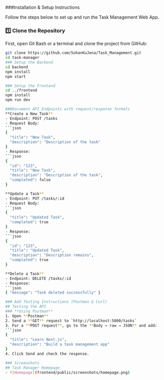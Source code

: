 ###Installation & Setup Instructions
  
  Follow the steps below to set up and run the Task Management Web App.
### **1️⃣ Clone the Repository**
First, open Git Bash or a terminal and clone the project from GitHub:
```sh
git clone https://github.com/SohanKuJena/Task_Management.git
cd task-manager
### Setup the Backend
cd backend
npm install
npm start

### Setup the Frontend
cd ../frontend
npm install
npm run dev

###Document API Endpoints with request/response formats
**Create a New Task**
- Endpoint: POST /tasks
- Request Body:
```json
{
  "title": "New Task",
  "description": "Description of the task"
}
- Response:
```json
{
  "id": "123",
  "title": "New Task",
  "description": "Description of the task",
  "completed": false
}

**Update a Task**
- Endpoint: PUT /tasks/:id 
- Request Body:
```json
{
  "title": "Updated Task",
  "completed": true
}
- Response:
```json
{
  "id": "123",
  "title": "Updated Task",
  "description": "Description remains",
  "completed": true
}

**Delete a Task**
- Endpoint: DELETE /tasks/:id
- Response: 
```json
{ "message": "Task deleted successfully" }

### Add Testing Instructions (Postman & Curl)
## Testing the API
### **Using Postman**
1. Open **Postman**
2. Send a **GET** request to `http://localhost:5000/tasks`
3. For a **POST request**, go to the **Body → raw → JSON** and add:
```json
{
  "title": "Learn Next.js",
  "description": "Build a task management app"
}
4. Click Send and check the response.

### Screenshots
## Task Manager Homepage
- ![Homepage](frontend/public/screenshots/homepage.png)
